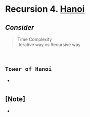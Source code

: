 # Recursion 4. <u>Hanoi</u>

## _Consider_

> Time Complexity <br/>
> Iterative way vs Recursive way

<br/>

## `Tower of Hanoi`

- ```python

  ```

#

## [Note]

-
